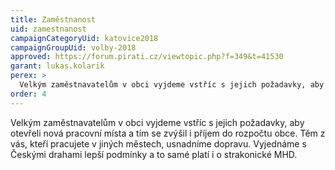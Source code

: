 ```yaml
---
title: Zaměstnanost
uid: zamestnanost
campaignCategoryUid: katovice2018
campaignGroupUid: volby-2018
approved: https://forum.pirati.cz/viewtopic.php?f=349&t=41530
garant: lukas.kolarik
perex: >
  Velkým zaměstnavatelům v obci vyjdeme vstříc s jejich požadavky, aby otevřeli nová pracovní místa a tím se zvýšil i příjem do rozpočtu obce. Těm z vás, kteří pracujete v jiných městech, usnadníme dopravu. Vyjednáme s Českými drahami lepší podmínky a to samé platí i o strakonické MHD.
order: 4
---
```


Velkým zaměstnavatelům v obci vyjdeme vstříc s jejich požadavky, aby otevřeli nová pracovní místa a tím se zvýšil i příjem do rozpočtu obce. Těm z vás, kteří pracujete v jiných městech, usnadníme dopravu. Vyjednáme s Českými drahami lepší podmínky a to samé platí i o strakonické MHD.
